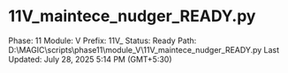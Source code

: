 # 11V_maintece_nudger_READY.py

Phase: 11
Module: V
Prefix: 11V_
Status: Ready
Path: D:\MAGIC\scripts\phase11\module_V\11V_maintece_nudger_READY.py
Last Updated: July 28, 2025 5:14 PM (GMT+5:30)
